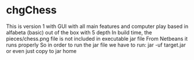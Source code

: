 # chgChess
This is version 1 with GUI with all main features and computer play based in alfabeta (basic) out of the box with 5 depth
In build time, the pieces/chess.png file is not included in executable jar file
From Netbeans it runs properly
So in order to run the jar file we have to run:
jar -uf target.jar <pathtopieces>
or even just copy <piecesfolder> to jar home
